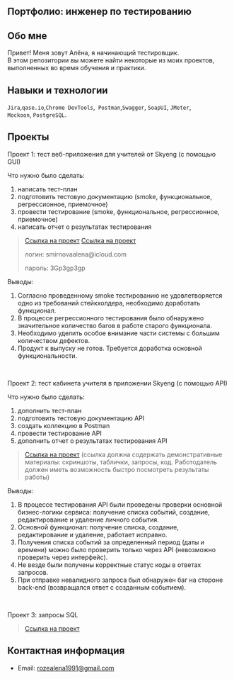 ## Портфолио: инженер по тестированию

## Обо мне 

Привет!
Меня зовут Алёна, я начинающий тестировщик. <br>
В этом репозитории вы можете найти некоторые из моих проектов, выполненных во время обучения и практики.
<br>

## Навыки и технологии
``Jira``,``qase.io``,``Chrome DevTools``,`` Postman``,``Swagger``, ``SoapUI``, ``JMeter``, <br>
``Mockoon``, ``PostgreSQL``.




## Проекты

<p> Проект 1: тест веб-приложения для учителей от Skyeng (с помощью GUI)</p>
<p>Что нужно было сделать:<p>
<ol>
  <li>написать тест-план</li>
  <li>подготовить тестовую документацию (smoke, функциональное, регрессионное, приемочное)</li>
  <li>провести тестирование (smoke, функциональное, регрессионное, приемочное)</li>
  <li>написать отчет о результатах тестирования</li>
</ol>

> <a href="https://skyproalena.atlassian.net/wiki/spaces/1/pages/1310948/-+1+2">Ссылка на проект</a>
> <a href="https://skyproalena.atlassian.net/wiki/spaces/1/pages/1671235/1+2">Ссылка на проект</a>
> <p> логин: smirnovaalena@icloud.com </p>
> <p> пароль: 3Gp3gp3gp </p>

 <p>Выводы:<p>
<ol>
  <li>Согласно проведенному smoke тестированию не удовлетворяется одно из требований стейкхолдера, необходимо доработать функционал.</li>
  <li>В процессе регрессионного тестирования было обнаружено значительное количество багов в работе старого функционала.</li>
  <li>Необходимо уделить особое внимание части системы с большим количеством дефектов.</li>
  <li>Продукт к выпуску не готов. Требуется доработка основной функциональности.</li>
</ol>
  
<br> 

<p> Проект 2: тест кабинета учителя в приложении Skyeng (с помощью API)</p>
<p>Что нужно было сделать:<p>
<ol>
   <li>дополнить тест-план</li>
  <li>подготовить тестовую документацию API</li>
  <li>создать коллекцию в Postman</li>
  <li>провести тестирование API</li>
  <li>дополнить отчет о результатах тестирования API</li>
</ol>

>  <a href="https://fogen.notion.site/fogen/1-2-Web-REST-API-Postman-5f1700d11e1840b2a4e244b38cb0190f">Ссылка на проект</a>
  (ссылка должна содержать демонстративные материалы: скриншоты, таблички, запросы, код. Работодатель должен иметь возможность быстро посмотреть результаты работы)
 
 <p>Выводы:<p>
<ol>
  <li>В процессе тестирования API были проведены проверки основной бизнес-логики сервиса: получение списка событий, создание, редактирование и удаление личного события.</li>
  <li>Основной функционал: получение списка, создание, редактирование и удаление, работает исправно.</li>
  <li>Получения списка событий за определенный период (даты и времени) можно было проверить только через API (невозможно проверить через интерфейс).</li>
  <li>Не везде были получены корректные статус коды в ответах запросов.</li>
  <li>При отправке невалидного запроса был обнаружен баг на стороне back-end (возвращался ответ с созданным событием).</li>
</ol>

<br> 

<p> Проект 3: запросы SQL </p>

> <a href="https://drive.google.com/file/d/1g1X3GKcpdzGZQFE9iae6RWfNoczj0miO/view?usp=sharing">Ссылка на проект</a>



## Контактная информация
- Email: rozealena1991@gmail.com
